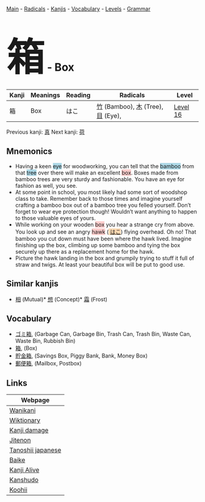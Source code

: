 <style> bigfont {font-size: 100px}</style>
[Main](../index.md) -
[Radicals](../radicals.md) -
[Kanjis](../kanjis.md) -
[Vocabulary](../vocabulary.md) -
[Levels](../levels.md) -
[Grammar](../grammar.md)
# <bigfont> 箱</bigfont> - Box 

| Kanji | Meanings | Reading | Radicals | Level |
| --- | --- | --- | --- | --- |
| 箱 | Box | はこ | [竹](../radicals/竹.md) (Bamboo), [木](../radicals/木.md) (Tree), [目](../radicals/目.md) (Eye),  | [Level 16](../levels/wk_level16.md) |

Previous kanji: [真](真.md) Next kanji: [荷](荷.md) 

## Mnemonics
 * Having a keen <span style="background-color:#ADD8E6"> eye</span> for woodworking, you can tell that the <span style="background-color:#ADD8E6"> bamboo</span> from that <span style="background-color:#ADD8E6"> tree</span> over there will make an excellent <span style="background-color:#ffcccb"> box</span>. Boxes made from bamboo trees are very sturdy and fashionable. You have an eye for fashion as well, you see.
* At some point in school, you most likely had some sort of woodshop class to take. Remember back to those times and imagine yourself crafting a bamboo box out of a bamboo tree you felled yourself. Don’t forget to wear eye protection though! Wouldn’t want anything to happen to those valuable eyes of yours.
* While working on your wooden <span style="background-color:#ffcccb"> box</span> you hear a strange cry from above. You look up and see an angry <span style="background-color:#ffcccb"> hawk</span> (<span style="background-color:#fed8b1"> [はこ](https://jisho.org/search/はこ)</span>) flying overhead. Oh no! That bamboo you cut down must have been where the hawk lived. Imagine finishing up the box, climbing up some bamboo and tying the box securely up there as a replacement home for the hawk.
* Picture the hawk landing in the box and grumpily trying to stuff it full of straw and twigs. At least your beautiful box will be put to good use.


## Similar kanjis
 * [相](相.md) (Mutual)* [想](想.md) (Concept)* [霜](霜.md) (Frost)


## Vocabulary
 * [ゴミ箱](../vocabulary/箱.md), (Garbage Can, Garbage Bin, Trash Can, Trash Bin, Waste Can, Waste Bin, Rubbish Bin)
* [箱](../vocabulary/箱.md), (Box)
* [貯金箱](../vocabulary/箱.md), (Savings Box, Piggy Bank, Bank, Money Box)
* [郵便箱](../vocabulary/箱.md), (Mailbox, Postbox)



## Links 

| Webpage |
| --- |
| [Wanikani          ](https://www.wanikani.com/kanji/箱) |
| [Wiktionary        ](https://en.wiktionary.org/wiki/箱) |
| [Kanji damage      ](http://www.kanjidamage.com/kanji/search?utf8=✓&q=箱) |
| [Jitenon           ](https://jitenon.com/kanji/箱) |
| [Tanoshii japanese ](https://www.tanoshiijapanese.com/dictionary/kanji.cfm?k=箱) |
| [Baike             ](https://baike.baidu.com/item/箱) |
| [Kanji Alive       ](https://app.kanjialive.com/箱) |
| [Kanshudo          ](https://www.kanshudo.com/searchmn?q=箱) |
| [Koohii            ](https://kanji.koohii.com/study/kanji/箱) |
